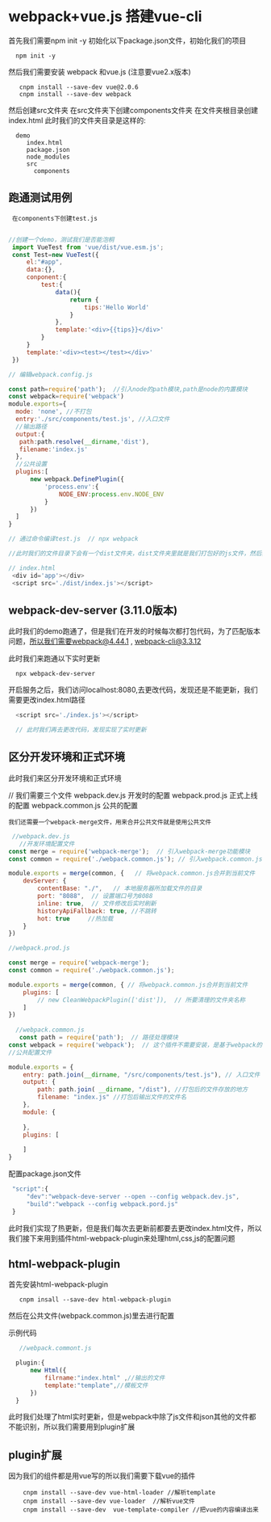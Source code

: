 # webpack+vue.js 搭建vue-cli

   首先我们需要npm init -y 初始化以下package.json文件，初始化我们的项目

      npm init -y
   然后我们需要安装 webpack  和vue.js (注意要vue2.x版本)
      
       cnpm install --save-dev vue@2.0.6
       cnpm install --save-dev webpack

   然后创建src文件夹
   在src文件夹下创建components文件夹
   在文件夹根目录创建index.html 
   此时我们的文件夹目录是这样的:

      demo 
         index.html
         package.json
         node_modules
         src
           components
## 跑通测试用例
   
     在components下创建test.js


```JavaScript

//创建一个demo，测试我们是否能泡桐
 import VueTest from 'vue/dist/vue.esm.js';
 const Test=new VueTest({
     el:"#app",
     data:{},
     conponent:{
         test:{
             data(){
                 return {
                     tips:'Hello World'
                 }
             },
             template:'<div>{{tips}}</div>'
         }
     }
     template:'<div><test></test></div>'
 })

// 编辑webpack.config.js

const path=require('path');  //引入node的path模块,path是node的内置模块
const webpack=require('webpack')
module.exports={
  mode: 'none', //不打包
  entry:'./src/components/test.js', //入口文件
  //输出路径
  output:{ 
   path:path.resolve(__dirname,'dist'),
   filename:'index.js'
  },
  //公共设置
  plugins:[
      new webpack.DefinePlugin({
          'process.env':{
              NODE_ENV:process.env.NODE_ENV
          }
      })
  ]
}

// 通过命令编译test.js  // npx webpack

//此时我们的文件目录下会有一个dist文件夹，dist文件夹里就是我们打包好的js文件，然后我们来编辑index.html并在index.html里引入打包好的js文件

// index.html
 <div id='app'></div>
 <script src='./dist/index.js'></script>
```

## webpack-dev-server (3.11.0版本)
此时我们的demo跑通了，但是我们在开发的时候每次都打包代码，为了匹配版本问题，所以我们需要webpack@4.44.1 , webpack-cli@3.3.12

此时我们来跑通以下实时更新

      npx webpack-dev-server

开启服务之后，我们访问localhost:8080,去更改代码，发现还是不能更新，我们需要更改index.html路径

```JavaScript
  <script src='./index.js'></script>

  // 此时我们再去更改代码，发现实现了实时更新
```

## 区分开发环境和正式环境

  此时我们来区分开发环境和正式环境

//    我们需要三个文件
      webpack.dev.js 开发时的配置
      webpack.prod.js  正式上线的配置
      webpack.common.js 公共的配置

    我们还需要一个webpack-merge文件，用来合并公共文件就是使用公共文件

```JavaScript
 //webpack.dev.js
   //开发环境配置文件
const merge = require('webpack-merge');  // 引入webpack-merge功能模块
const common = require('./webpack.common.js'); // 引入webpack.common.js

module.exports = merge(common, {   // 将webpack.common.js合并到当前文件
    devServer: {
        contentBase: "./",   // 本地服务器所加载文件的目录
        port: "8088",  // 设置端口号为8088
        inline: true,  // 文件修改后实时刷新
        historyApiFallback: true, //不跳转
        hot: true     //热加载
    }
})

//webpack.prod.js

const merge = require('webpack-merge');
const common = require('./webpack.common.js');

module.exports = merge(common, { // 将webpack.common.js合并到当前文件
    plugins: [
        // new CleanWebpackPlugin(['dist']),  // 所要清理的文件夹名称
    ]
})
  
  //webpack.common.js
   const path = require('path');  // 路径处理模块
const webpack = require('webpack');  // 这个插件不需要安装，是基于webpack的，需要引入webpack模块
//公共配置文件

module.exports = {
    entry: path.join(__dirname, "/src/components/test.js"), // 入口文件
    output: {
        path: path.join( __dirname, "/dist"), //打包后的文件存放的地方
        filename: "index.js" //打包后输出文件的文件名
    },
    module: {
       
    },
    plugins: [
   
    ]
}

```

配置package.json文件

```JavaScript
 "script":{
     "dev":"webpack-deve-server --open --config webpack.dev.js",
     "build":"webpack --config webpack.pord.js"
 }

```

此时我们实现了热更新，但是我们每次去更新前都要去更改index.html文件，所以我们接下来用到插件html-webpack-plugin来处理html,css,js的配置问题

## html-webpack-plugin

  首先安装html-webpack-plugin

       cnpm insall --save-dev html-webpack-plugin 

  然后在公共文件(webpack.common.js)里去进行配置

   示例代码

```JavaScript
   //webpack.commont.js

  plugin:{
      new Html({
          filrname:"index.html" ,//输出的文件
          template:"template",//模板文件
      })
  }

```

此时我们处理了html实时更新，但是webpack中除了js文件和json其他的文件都不能识别，所以我们需要用到plugin扩展

## plugin扩展
  因为我们的组件都是用vue写的所以我们需要下载vue的插件
     

        cnpm install --save-dev vue-html-loader //解析template
        cnpm install --save-dev vue-loader  //解析vue文件
        cnpm install --save-dev  vue-template-compiler //把vue的内容编译出来